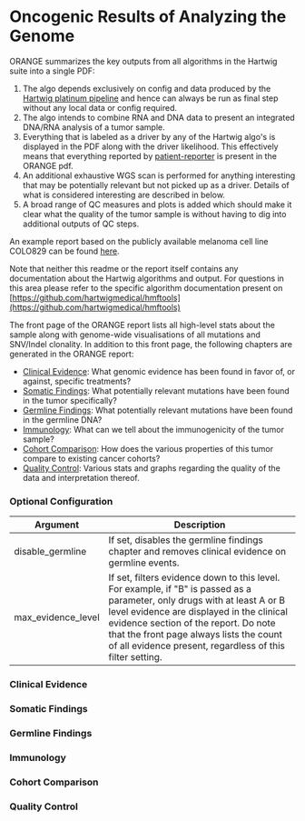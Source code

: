 # Oncogenic Results of Analyzing the Genome

ORANGE summarizes the key outputs from all algorithms in the Hartwig suite into a single PDF:
 1. The algo depends exclusively on config and data produced by the [Hartwig platinum pipeline](https://github.com/hartwigmedical/platinum) 
 and hence can always be run as final step without any local data or config required. 
 1. The algo intends to combine RNA and DNA data to present an integrated DNA/RNA analysis of a tumor sample. 
 1. Everything that is labeled as a driver by any of the Hartwig algo's is displayed in the PDF along with the driver likelihood. 
 This effectively means that everything reported by [patient-reporter](../patient-reporter) is present in the ORANGE pdf.
 1. An additional exhaustive WGS scan is performed for anything interesting that may be potentially relevant but not picked up as a driver.
 Details of what is considered interesting are described in below. 
 1. A broad range of QC measures and plots is added which should make it clear what the quality of the tumor sample is without having to 
 dig into additional outputs of QC steps.     
 
An example report based on the publicly available melanoma cell line COLO829 can be found [here](src/main/resources/Test.orange.pdf).

Note that neither this readme or the report itself contains any documentation about the Hartwig algorithms and output. For questions in 
this area please refer to the specific algorithm documentation present on [https://github.com/hartwigmedical/hmftools](https://github.com/hartwigmedical/hmftools)

The front page of the ORANGE report lists all high-level stats about the sample along with genome-wide visualisations of all mutations and 
SNV/Indel clonality. In addition to this front page, the following chapters are generated in the ORANGE report:
 
  - [Clinical Evidence](#clinical-evidence): What genomic evidence has been found in favor of, or against, specific treatments?
  - [Somatic Findings](#somatic-findings): What potentially relevant mutations have been found in the tumor specifically?
  - [Germline Findings](#germline-findings): What potentially relevant mutations have been found in the germline DNA? 
  - [Immunology](#immunology): What can we tell about the immunogenicity of the tumor sample?
  - [Cohort Comparison](#cohort-comparison): How does the various properties of this tumor compare to existing cancer cohorts?
  - [Quality Control](#quality-control): Various stats and graphs regarding the quality of the data and interpretation thereof. 

### Optional Configuration

Argument | Description
---|---
disable_germline  | If set, disables the germline findings chapter and removes clinical evidence on germline events.
max_evidence_level | If set, filters evidence down to this level. For example, if "B" is passed as a parameter, only drugs with at least A or B level evidence are displayed in the clinical evidence section of the report. Do note that the front page always lists the count of all evidence present, regardless of this filter setting.

### Clinical Evidence 

### Somatic Findings 

### Germline Findings

### Immunology

### Cohort Comparison

### Quality Control



